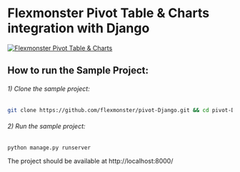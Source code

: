 # Flexmonster Pivot Table &amp; Charts integration with Django
[![Flexmonster Pivot Table & Charts](https://s3.amazonaws.com/flexmonster/github/fm-github-cover.png)](https://flexmonster.com)


## How to run the Sample Project: 

 
###### 1) Clone the sample project: 

```bash
git clone https://github.com/flexmonster/pivot-Django.git && cd pivot-Django
```

###### 2) Run the sample project: 

```bash
python manage.py runserver
```

The project should be available at http://localhost:8000/  

